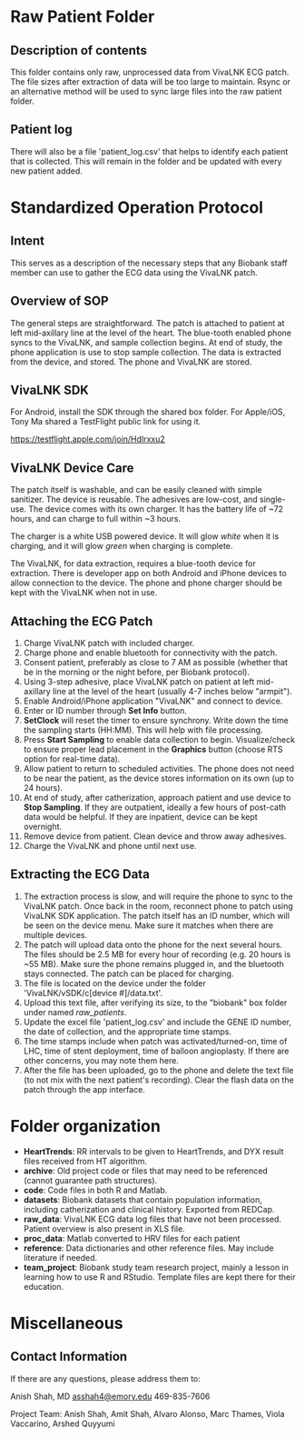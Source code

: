 # Raw Patient Folder

## Description of contents

This folder contains only raw, unprocessed data from VivaLNK ECG patch. The file sizes after extraction of data will be too large to maintain. Rsync or an alternative method will be used to sync large files into the raw patient folder.

## Patient log

There will also be a file 'patient_log.csv' that helps to identify each patient that is collected. This will remain in the folder and be updated with every new patient added.

# Standardized Operation Protocol

## Intent

This serves as a description of the necessary steps that any Biobank staff member can use to gather the ECG data using the VivaLNK patch.

## Overview of SOP

The general steps are straightforward. The patch is attached to patient at left mid-axillary line at the level of the heart. The blue-tooth enabled phone syncs to the VivaLNK, and sample collection begins. At end of study, the phone application is use to stop sample collection. The data is extracted from the device, and stored. The phone and VivaLNK are stored.

## VivaLNK SDK

For Android, install the SDK through the shared box folder. For Apple/iOS, Tony Ma shared a TestFlight public link for using it.

https://testflight.apple.com/join/HdIrxxu2


## VivaLNK Device Care

The patch itself is washable, and can be easily cleaned with simple sanitizer. The device is reusable. The adhesives are low-cost, and single-use. The device comes with its own charger. It has the battery life of ~72 hours, and can charge to full within ~3 hours.

The charger is a white USB powered device. It will glow _white_ when it is charging, and it will glow _green_ when charging is complete.

The VivaLNK, for data extraction, requires a blue-tooth device for extraction. There is developer app on both Android and iPhone devices to allow connection to the device. The phone and phone charger should be kept with the VivaLNK when not in use.

## Attaching the ECG Patch

1. Charge VivaLNK patch with included charger.
1. Charge phone and enable bluetooth for connectivity with the patch.
1. Consent patient, preferably as close to 7 AM as possible (whether that be in the morning or the night before, per Biobank protocol).
1. Using 3-step adhesive, place VivaLNK patch on patient at left mid-axillary line at the level of the heart (usually 4-7 inches below "armpit").
1. Enable Android/iPhone application "VivaLNK" and connect to device.
1. Enter or ID number through __Set Info__ button.
1. __SetClock__ will reset the timer to ensure synchrony. Write down the time the sampling starts (HH:MM). This will help with file processing.
1. Press __Start Sampling__ to enable data collection to begin. Visualize/check to ensure proper lead placement in the __Graphics__ button (choose RTS option for real-time data).
1. Allow patient to return to scheduled activities. The phone does not need to be near the patient, as the device stores information on its own (up to 24 hours).
1. At end of study, after catherization, approach patient and use device to __Stop Sampling__. If they are outpatient, ideally a few hours of post-cath data would be helpful. If they are inpatient, device can be kept overnight.
1. Remove device from patient. Clean device and throw away adhesives.
1. Charge the VivaLNK and phone until next use.

## Extracting the ECG Data

1. The extraction process is slow, and will require the phone to sync to the VivaLNK patch. Once back in the room, reconnect phone to patch using VivaLNK SDK application. The patch itself has an ID number, which will be seen on the device menu. Make sure it matches when there are multiple devices.
1. The patch will upload data onto the phone for the next several hours. The files should be 2.5 MB for every hour of recording (e.g. 20 hours is ~55 MB). Make sure the phone remains plugged in, and the bluetooth stays connected. The patch can be placed for charging.
1. The file is located on the device under the folder 'VivaLNK/vSDK/c[device #]/data.txt'.
1. Upload this text file, after verifying its size, to the "biobank" box folder under named _raw_patients_.
1. Update the excel file 'patient_log.csv' and include the GENE ID number, the date of collection, and the appropriate time stamps.
1. The time stamps include when patch was activated/turned-on, time of LHC, time of stent deployment, time of balloon angioplasty. If there are other concerns, you may note them here.
1. After the file has been uploaded, go to the phone and delete the text file (to not mix with the next patient's recording). Clear the flash data on the patch through the app interface.

# Folder organization

- __HeartTrends__: RR intervals to be given to HeartTrends, and DYX result files received from HT algorithm.
- __archive__: Old project code or files that may need to be referenced (cannot guarantee path structures).
- __code__: Code files in both R and Matlab.
- __datasets__: Biobank datasets that contain population information, including catherization and clinical history. Exported from REDCap.
- __raw_data__: VivaLNK ECG data log files that have not been processed. Patient overview is also present in XLS file.
- __proc_data__: Matlab converted to HRV files for each patient
- __reference__: Data dictionaries and other reference files. May include literature if needed.
- __team_project__: Biobank study team research project, mainly a lesson in learning how to use R and RStudio. Template files are kept there for their education.

# Miscellaneous

## Contact Information

If there are any questions, please address them to:

Anish Shah, MD
asshah4@emory.edu
469-835-7606

Project Team: Anish Shah, Amit Shah, Alvaro Alonso, Marc Thames, Viola Vaccarino, Arshed Quyyumi
